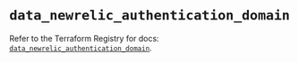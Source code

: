 # `data_newrelic_authentication_domain`

Refer to the Terraform Registry for docs: [`data_newrelic_authentication_domain`](https://registry.terraform.io/providers/newrelic/newrelic/3.70.2/docs/data-sources/authentication_domain).
